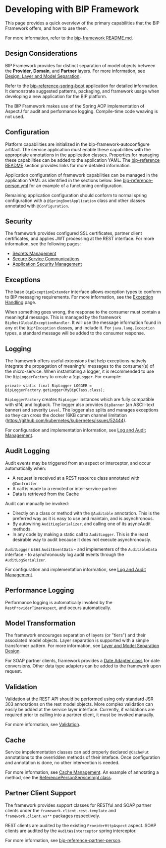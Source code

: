 # Developing with BIP Framework
This page provides a quick overview of the primary capabilities that the BIP Framework offers, and how to use them.

For more information, refer to the [bip-framework README.md](https://github.com/department-of-veterans-affairs/ocp-framework).

## Design Considerations
BIP Framework provides for distinct separation of model objects between the **Provider**, **Domain**, and **Partner** layers. For more information, see [Design: Layer and Model Separation](https://github.com/department-of-veterans-affairs/ocp-reference-spring-boot/tree/master/docs/design-layer-separation.md).

Refer to the [bip-reference-spring-boot](https://github.com/department-of-veterans-affairs/ocp-reference-spring-boot) application for detailed information. It demonstrate suggested patterns, packaging, and framework usage when developing a new application for the BIP platform.

The BIP Framework makes use of the Spring AOP implementation of AspectJ for audit and performance logging. Compile-time code weaving is not used.

## Configuration
Platform capabilities are initialized in the bip-framework-autoconfigure artifact. The service application must enable these capabilities with the appropriate annotations in the application classes. Properties for managing these capabilities can be added to the application YAML. The [bip-reference README](https://github.com/department-of-veterans-affairs/ocp-reference-spring-boot/tree/master#application-core-concepts-and-patterns) section provides links for more detailed information.

Application configuration of framework capabilities can be managed in the application YAML as identified in the sections below. See [bip-reference-person.yml](https://github.com/department-of-veterans-affairs/ocp-reference-spring-boot/blob/mastaer/bip-reference-person/src/main/resources/bip-reference-person.yml) for an example of a functioning configuration.

Remaining application configuration should conform to normal spring configuration with a `@SpringBootApplication` class and other classes annotated with `@Configuration`.

## Security
The framework provides configured SSL certificates, partner client certificates, and applies JWT processing at the REST interface. For more information, see the following pages:
* [Secrets Management](secrets.md)
* [Secure Service Communications](secure-communication.md)
* [Application Security Management](application-security-management.md)

## Exceptions
The base `BipExceptionExtender` interface allows exception types to conform to BIP messaging requirements. For more information, see the [Exception Handling](exception-handling.md) page.

When something goes wrong, the response to the consumer must contain a meaningful message. This is managed by the framework `BipRestGlobalExceptionHandler`. It will use the message information found in any ot the `Bip*Exception` classes, and include it. For `java.lang.Exception` types, a standard message will be added to the consumer response.

## Logging
The framework offers useful extensions that help exceptions natively integrate the propagation of meaningful messages to the consumer(s) of the micro-service. When instantiating a logger, it is recommended to use the `BipLoggerFactory` to create a `BipLogger`. For example:

	private static final BipLogger LOGGER = BipLoggerFactory.getLogger(MyBipClass.class);

`BipLoggerFactory` creates `BipLogger` instances which are fully compatible with slf4j and logback. The logger also provides `BipBanner` (an ASCII-text banner) and severity `Level`. The logger also splits and manages exceptions so they can cross the docker 16KB comm channel limitation (https://github.com/kubernetes/kubernetes/issues/52444).

For configuration and implementation information, see [Log and Audit Management](log-audit-management.md).

## Audit Logging
Audit events may be triggered from an aspect or interceptor, and occur automatically when:
* A request is received at a REST resource class annotated with `@Controller`
* A call is made to a remoted or inter-service partner
* Data is retrieved from the Cache

Audit can manually be invoked:
* Directly on a class or method with the `@Auditable` annotation. This is the preferred way as it is easy to use and maintain, and is asynchronous.
* By autowiring `AuditLogSerializer`, and calling one of its asyncAudit methods.
* In any code by making a static call to `AuditLogger`. This is the least desirable way to audit because it does not execute asynchronously.

`AuditLogger` uses `AuditEventData` - and implementers of the `AuditableData` interface - to asynchronously log audit events through the `AuditLogSerializer`.

For configuration and implementation information, see [Log and Audit Management](log-audit-management.md).

## Performance Logging
Performance logging is automatically invoked by the `RestProviderTimerAspect`, and occurs automatically.

## Model Transformation
The framework encourages separation of layers (or "tiers") and their associated model objects. Layer separation is supported with a simple transformer pattern. For more information, see [Layer and Model Separation Design](design-layer-separation.md).

For SOAP partner clients, framework provides a [Date Adapter class](https://github.com/department-of-veterans-affairs/ocp-framework/blob/master/bip-framework-libraries/src/main/java/gov/va/bip/framework/transfer/jaxb/adapters/DateAdapter.java) for date conversions. Other data type adapters can be added to the framework upon request. 

## Validation
Validation at the REST API should be performed using only standard JSR 303 annotations on the rest model objects. More complex validation can easily be added at the service layer interface. Currently, if validations are required prior to calling into a partner client, it must be invoked manually.

For more information, see [Validation](validation.md).

## Cache
Service impelementation classes can add properly declared `@CachePut` annotations to the overridden methods of their inteface. Once configuration and annotation is done, no other intervention is needed.

For more information, see [Cache Management](cache-management.md). An example of annotating a method, see the [ReferencePersonServiceImpl class](https://github.com/department-of-veterans-affairs/ocp-reference-spring-boot/blob/master/bip-reference-person/src/main/java/gov/va/bip/reference/person/impl/ReferencePersonServiceImpl.java).

## Partner Client Support
The framework provides support classes for RESTful and SOAP partner clients under the `framework.client.rest.template` and `framework.client.ws**` packages respectively.

REST clients are audited by the existing `ProviderHttpAspect` aspect. SOAP clients are audited by the `AuditWsInterceptor` spring interceptor.

For more information, see [bip-reference-partner-person](https://github.com/department-of-veterans-affairs/ocp-reference-spring-boot/tree/master/bip-reference-partner-person).

